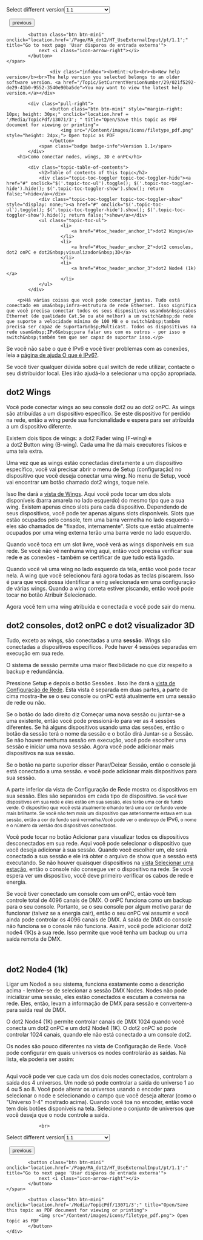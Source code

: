 
<div class="topic-navigation">

<div class="pull-right">
	<span class="pull-left">


<div class="pull-left">
<form action="/Topic/SetCurrentVersionNumber" class="form-inline" id="frmTagSelector" method="post">	<span class="form-mini">
		<div class="input-prepend"><span class="add-on">Select different version</span><select autocomplete="off" id="versionNumberId" name="versionNumberId" onchange="$(this).closest('#frmTagSelector').submit();" style="width: 120px;"><option value="">- latest -</option>
<option selected="selected" value="3">1.1</option>
<option value="7">1.2</option>
<option value="12">1.3</option>
<option value="16">1.5</option>
<option value="29">1.9</option>
</select></div>
		<input data-val="true" data-val-number="The field Int32 must be a number." data-val-required="The Int32 field is required." id="ProductId" name="ProductId" type="hidden" value="7">
		<input id="CurrentGuid" name="CurrentGuid" type="hidden" value="021f5292-de29-41b0-9552-3540e90ba5de">
	</span>
</form></div>&nbsp;	</span>
	<span class="pull-right" style="white-space: nowrap;">
			<button class="btn btn-mini" onclick="location.href='/Page/MA_dot2/HT_Effects/pt/1.1'; " title="Go to previous page 'Trabalhar com Efeitos'">
				<i class="icon-arrow-left"></i> previous
			</button>

			<button class="btn btn-mini" onclick="location.href='/Page/MA_dot2/HT_UseExternalInput/pt/1.1';" title="Go to next page 'Usar disparos de entrada externa'">
				next <i class="icon-arrow-right"></i> 
			</button>
	</span>
</div>
<div class="clear-fix" style="margin-bottom: 10px"></div>
</div>

					<div class="infobox"><b>Hint:</b><br><b>New help version</b><br>The help version you selected belongs to an older software version. <a href="/Topic/SetCurrentVersionNumber/29/021f5292-de29-41b0-9552-3540e90ba5de">You may want to view the latest help version.</a></div>

			<div class="pull-right">
					<button class="btn btn-mini" style="margin-right: 10px; height: 30px;" onclick="location.href = '/Media/TopicPdf/13071/3'; " title="Open/Save this topic as PDF document for viewing or printing">
						<img src="/Content/images/icons/filetype_pdf.png" style="height: 24px;"> Open topic as PDF
					</button>
				<span class="badge badge-info">Version 1.1</span>
			</div>
		<h1>Como conectar nodes, wings, 3D e onPC</h1>

			<div class="topic-table-of-contents">
				<h2>Table of contents of this topic</h2>
				<div class="topic-toc-toggler topic-toc-toggler-hide"><a href="#" onclick="$('.topic-toc-ul').toggle(); $('.topic-toc-toggler-hide').hide(); $('.topic-toc-toggler-show').show(); return false;">hide</a></div>
				<div class="topic-toc-toggler topic-toc-toggler-show" style="display: none;"><a href="#" onclick="$('.topic-toc-ul').toggle(); $('.topic-toc-toggler-hide').show(); $('.topic-toc-toggler-show').hide(); return false;">show</a></div>
				<ul class="topic-toc-ul">
						<li>
							<a href="#toc_header_anchor_1">dot2 Wings</a>
						</li>
						<li>
							<a href="#toc_header_anchor_2">dot2 consoles, dot2 onPC e dot2&nbsp;visualizador&nbsp;3D</a>
						</li>
						<li>
							<a href="#toc_header_anchor_3">dot2 Node4 (1k)</a>
						</li>
				</ul>
			</div>

		<p>Há várias coisas que você pode conectar juntas. Tudo está conectado em uma&nbsp;infra-estrutura de rede Ethernet. Isso significa que você precisa conectar todos os seus dispositivos usando&nbsp;cabos Ethernet (de qualidade Cat.5e ou até melhor) a um switch&nbsp;de rede que suporte a velocidade mínima de 100 MB e o switch&nbsp;também precisa ser capaz de suportar&nbsp;Multicast. Todos os dispositivos na rede usam&nbsp;IPv6&nbsp;para falar uns com os outros - por isso o switch&nbsp;também tem que ser capaz de suportar isso.</p>

<p>Se você não sabe o que é IPv6 e você tiver problemas com as conexões, leia a <a href="/Topic/f1b7cb49-645d-4aa2-b435-a852501289f0">página de ajuda O que é IPv6?</a>.</p>

<p>Se você tiver qualquer dúvida sobre qual switch&nbsp;de rede utilizar, contacte o seu distribuidor local. Eles irão ajudá-lo a selecionar uma opção apropriada.</p>

<a name="toc_header_anchor_1" id="toc_header_anchor_1" class="topic-toc-item"></a><h2>dot2 Wings</h2>

<p>Você pode conectar wings ao seu console dot2 ou ao&nbsp;dot2 onPC. As wings são atribuídas a um dispositivo específico. Se este dispositivo for perdido na rede, então a wing perde sua funcionalidade e espera para ser atribuída a um dispositivo diferente.</p>

<p>Existem dois tipos de wings: a dot2&nbsp;Fader&nbsp;wing&nbsp;(F-wing) e a&nbsp;dot2&nbsp;Button&nbsp;wing&nbsp;(B-wing). Cada uma lhe dá mais executores físicos e uma tela extra.</p>

<p>Uma vez que as wings&nbsp;estão conectadas diretamente a um dispositivo específico, você vai precisar abrir o menu de Setup (configuração) no dispositivo que você deseja conectar uma wing. No menu de Setup, você vai encontrar um botão chamado <span class="softkey">dot2&nbsp;wings</span>, toque nele.</p>

<p>Isso lhe dará a&nbsp;<a href="/Topic/76a4961b-8fb5-4482-b0af-894a4a931aa9">vista de Wings</a>. Aqui você pode tocar um dos slots disponíveis (barra amarela no lado esquerdo) do mesmo tipo que a sua wing. Existem apenas cinco slots&nbsp;para cada dispositivo. Dependendo de seus dispositivos, você pode ter apenas alguns slots&nbsp;disponíveis. Slots que estão ocupados pelo console, tem uma barra vermelha no lado esquerdo - eles são chamados de "fixados, internamente". Slots que estão atualmente ocupados por uma wing externa terão uma barra verde no lado esquerdo.</p>

<p>Quando você toca em um slot livre, você verá as wings disponíveis em sua rede. Se você não vê nenhuma wing aqui, então você precisa verificar sua rede e as conexões - também se certificar de que tudo está ligado.</p>

<p>Quando você vê uma wing no lado esquerdo da tela, então você pode tocar nela. A wing que você selecionou fará agora todas as teclas piscarem. Isso é para que você possa identificar a wing selecionada em uma configuração de várias wings. Quando a wing correta estiver piscando, então você pode tocar no botão <span class="softkey">Atribuir Selecionado.</span></p>

<p>Agora você tem uma wing&nbsp;atribuída e conectada e você pode sair do menu.</p>

<a name="toc_header_anchor_2" id="toc_header_anchor_2" class="topic-toc-item"></a><h2>dot2 consoles, dot2 onPC e dot2&nbsp;visualizador&nbsp;3D</h2>

<p>Tudo, exceto as wings, são conectadas a uma <strong>sessão</strong>. Wings são conectadas a dispositivos específicos. Pode haver 4 sessões separadas em execução em sua rede.</p>

<p>O sistema de sessão permite uma maior flexibilidade no que diz respeito a backup e redundância.</p>

<p>Pressione&nbsp;<span class="hardkey">Setup</span>&nbsp;e depois o botão&nbsp;<span class="softkey">Sessões</span>&nbsp;. Isso lhe dará a&nbsp;<a href="/Topic/43894987-4e55-4de0-b124-c0bf3c2fd787">vista de Configuração de Rede</a>.&nbsp;Esta vista é separada em duas partes, a parte de cima mostra-lhe se o seu console ou onPC está atualmente em uma sessão de rede ou não.</p>

<p>Se o botão do lado direito diz <span class="softkey">Começar uma nova sessão ou juntar-se a uma existente</span>, então você pode pressioná-lo para ver as 4 sessões diferentes. Se há alguns dispositivos usando uma das sessões, então o botão da sessão terá o nome da sessão e o botão dirá <span class="softkey">Juntar-se a Sessão</span>. Se não houver nenhuma sessão em execução, você pode escolher uma sessão e iniciar uma nova sessão. Agora você pode adicionar mais dispositivos na sua sessão.</p>

<p>Se o botão na parte superior disser <span class="softkey">Parar/Deixar Sessão</span>, então o console já está conectado a uma sessão. e você pode adicionar mais dispositivos para sua sessão.</p>

<p>A parte inferior da vista de Configuração de Rede mostra os dispositivos em sua sessão. Eles são separados em cada tipo de dispositivo.&nbsp;<span style="font-size:12px">Se você tiver dispositivos em sua rede e eles estão em sua sessão, eles terão uma cor de fundo verde. O dispositivo que você está atualmente olhando terá uma cor de fundo verde mais brilhante. Se você não tem mais um dispositivo que anteriormente estava em sua sessão, então a cor de fundo será vermelha.</span><span style="font-size:12px">Você pode ver o endereço de </span>IPv6<span style="font-size:12px">, o nome e o número da versão dos dispositivos conectados.</span></p>

<p>Você pode tocar no botão <span class="softkey">Adicionar</span> para visualizar todos os dispositivos desconectados em sua rede. Aqui você pode selecionar o dispositivo que você deseja adicionar à sua sessão. Quando você escolher um, ele será conectado a sua sessão e ele irá obter o arquivo de show que a sessão está executando. Se não houver quaisquer dispositivos na <a href="/Topic/a37aaf87-aca9-4dab-98fd-2ea655a80018">vista Selecionar uma estação</a>, então o console não consegue ver o dispositivo na rede. Se você espera ver um dispositivo, você deve primeiro verificar os cabos de rede e energia.</p>

<p>Se você tiver conectado um console com um onPC, então você tem controle total de 4096 canais de&nbsp;DMX. O&nbsp;onPC funciona como um backup para o seu console. Portanto, se o seu console por algum motivo parar de funcionar (talvez se a energia cair), então o seu onPC vai assumir e você ainda pode controlar os 4096 canais de&nbsp;DMX. A saída de&nbsp;DMX do console não funciona se o console não funciona. Assim, você pode adicionar dot2 node4 (1K)s à sua rede. Isso permite que você tenha um backup ou uma saída remota de&nbsp;DMX.</p>

<p>&nbsp;</p>

<a name="toc_header_anchor_3" id="toc_header_anchor_3" class="topic-toc-item"></a><h2>dot2 Node4 (1k)</h2>

<p>Ligar um Node4&nbsp;a seu sistema, funciona exatamente como a descrição acima - lembre-se de selecionar a sessão <span class="softkey">DMX Nodes</span>. Nodes não pode inicializar uma sessão, eles estão conectados e escutam a conversa na rede. Eles, então, levam a informação de&nbsp;DMX&nbsp;para sessão e convertem-a para saída real de&nbsp;DMX.</p>

<p>O dot2&nbsp;Node4 (1K) permite controlar canais de&nbsp;DMX 1024 quando você conecta um dot2 onPC e um dot2&nbsp;Node4 (1K). O&nbsp;dot2 onPC só pode controlar 1024 canais, quando ele não está conectado a um console dot2.</p>

<p>Os nodes são pouco diferentes na vista de Configuração de Rede. Você pode configurar em quais universos os nodes controlarão as saídas. Na lista, ela poderia ser assim:</p>

<p><img alt="" src="/Media/Image/Dot2_HT_ConnectWingsNodes3dOnpc_01_1-0.png"></p>

<p>Aqui você pode ver que cada um dos dois nodes&nbsp;conectados, controlam a saída dos 4 universos. Um node só pode controlar a saída do universo 1 ao 4 ou 5 ao 8. Você pode alterar os universos usando o encoder para selecionar o node e selecionando o campo que você deseja alterar (como o "Universo 1-4" mostrado acima). Quando você toa no encoder, então você tem dois botões disponíveis na tela. Selecione o conjunto de universos que você deseja que o node controle a saída.</p>


				<br>
<div class="topic-navigation">

<div class="pull-right">
	<span class="pull-left">


<div class="pull-left">
<form action="/Topic/SetCurrentVersionNumber" class="form-inline" id="frmTagSelector" method="post">	<span class="form-mini">
		<div class="input-prepend"><span class="add-on">Select different version</span><select autocomplete="off" id="versionNumberId" name="versionNumberId" onchange="$(this).closest('#frmTagSelector').submit();" style="width: 120px;"><option value="">- latest -</option>
<option selected="selected" value="3">1.1</option>
<option value="7">1.2</option>
<option value="12">1.3</option>
<option value="16">1.5</option>
<option value="29">1.9</option>
</select></div>
		<input data-val="true" data-val-number="The field Int32 must be a number." data-val-required="The Int32 field is required." id="ProductId" name="ProductId" type="hidden" value="7">
		<input id="CurrentGuid" name="CurrentGuid" type="hidden" value="021f5292-de29-41b0-9552-3540e90ba5de">
	</span>
</form></div>&nbsp;	</span>
	<span class="pull-right" style="white-space: nowrap;">
			<button class="btn btn-mini" onclick="location.href='/Page/MA_dot2/HT_Effects/pt/1.1'; " title="Go to previous page 'Trabalhar com Efeitos'">
				<i class="icon-arrow-left"></i> previous
			</button>

			<button class="btn btn-mini" onclick="location.href='/Page/MA_dot2/HT_UseExternalInput/pt/1.1';" title="Go to next page 'Usar disparos de entrada externa'">
				next <i class="icon-arrow-right"></i> 
			</button>
	</span>
</div>
	<div class="clear-fix"></div>
	<div class="pull-right">
	
			<button class="btn btn-mini" onclick="location.href='/Media/TopicPdf/13071/3';" title="Open/Save this topic as PDF document for viewing or printing">
				<img src="/Content/images/icons/filetype_pdf.png"> Open topic as PDF
			</button>
	</div>
<div class="clear-fix" style="margin-bottom: 10px"></div>
</div>

	